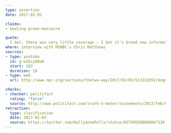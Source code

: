 ```yaml
---
type: assertion
date: 2017-02-02

claims:
- bowling-green-massacre

quote:
  I bet, there was very little coverage — I bet it's brand new information to people that President Obama had a six-month ban on the Iraqi refugee program after two Iraqis came here to this country, were radicalized — and they were the masterminds behind the Bowling Green massacre. I mean, most people don't know that because it didn't get covered.
where: interview with MSNBC's Chris Matthews
sources:
- type: youtube
  id: g-w16cyQ8wQ
  start: 163
  duration: 19
- type: web
  url: http://www.npr.org/sections/thetwo-way/2017/02/03/513222852/bogus-bowling-green-massacre-claim-snarls-trump-adviser-conway

checks:
- checker: politifact
  rating: "false"
  source: http://www.politifact.com/truth-o-meter/statements/2017/feb/03/kellyanne-conway/fact-checking-kellyanne-conways-bowling-green-mass/
retraction:
  type: clarification
  date: 2017-02-03
  source: https://twitter.com/KellyannePolls/status/827505588808667136
---
```

